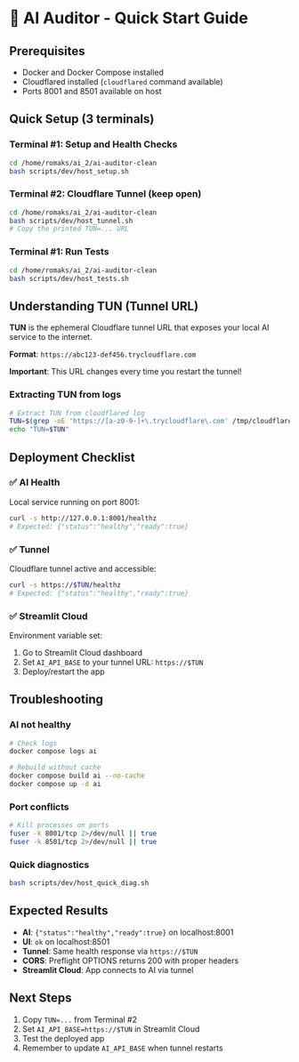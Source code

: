 # 🚀 AI Auditor - Quick Start Guide

## Prerequisites

- Docker and Docker Compose installed
- Cloudflared installed (`cloudflared` command available)
- Ports 8001 and 8501 available on host

## Quick Setup (3 terminals)

### Terminal #1: Setup and Health Checks
```bash
cd /home/romaks/ai_2/ai-auditor-clean
bash scripts/dev/host_setup.sh
```

### Terminal #2: Cloudflare Tunnel (keep open)
```bash
cd /home/romaks/ai_2/ai-auditor-clean
bash scripts/dev/host_tunnel.sh
# Copy the printed TUN=... URL
```

### Terminal #1: Run Tests
```bash
cd /home/romaks/ai_2/ai-auditor-clean
bash scripts/dev/host_tests.sh
```

## Understanding TUN (Tunnel URL)

**TUN** is the ephemeral Cloudflare tunnel URL that exposes your local AI service to the internet.

**Format**: `https://abc123-def456.trycloudflare.com`

**Important**: This URL changes every time you restart the tunnel!

### Extracting TUN from logs

```bash
# Extract TUN from cloudflared log
TUN=$(grep -oE 'https://[a-z0-9-]+\.trycloudflare\.com' /tmp/cloudflared.log | tail -1)
echo "TUN=$TUN"
```

## Deployment Checklist

### ✅ AI Health
Local service running on port 8001:
```bash
curl -s http://127.0.0.1:8001/healthz
# Expected: {"status":"healthy","ready":true}
```

### ✅ Tunnel
Cloudflare tunnel active and accessible:
```bash
curl -s https://$TUN/healthz
# Expected: {"status":"healthy","ready":true}
```

### ✅ Streamlit Cloud
Environment variable set:
1. Go to Streamlit Cloud dashboard
2. Set `AI_API_BASE` to your tunnel URL: `https://$TUN`
3. Deploy/restart the app

## Troubleshooting

### AI not healthy
```bash
# Check logs
docker compose logs ai

# Rebuild without cache
docker compose build ai --no-cache
docker compose up -d ai
```

### Port conflicts
```bash
# Kill processes on ports
fuser -k 8001/tcp 2>/dev/null || true
fuser -k 8501/tcp 2>/dev/null || true
```

### Quick diagnostics
```bash
bash scripts/dev/host_quick_diag.sh
```

## Expected Results

- **AI**: `{"status":"healthy","ready":true}` on localhost:8001
- **UI**: `ok` on localhost:8501
- **Tunnel**: Same health response via `https://$TUN`
- **CORS**: Preflight OPTIONS returns 200 with proper headers
- **Streamlit Cloud**: App connects to AI via tunnel

## Next Steps

1. Copy `TUN=...` from Terminal #2
2. Set `AI_API_BASE=https://$TUN` in Streamlit Cloud
3. Test the deployed app
4. Remember to update `AI_API_BASE` when tunnel restarts
